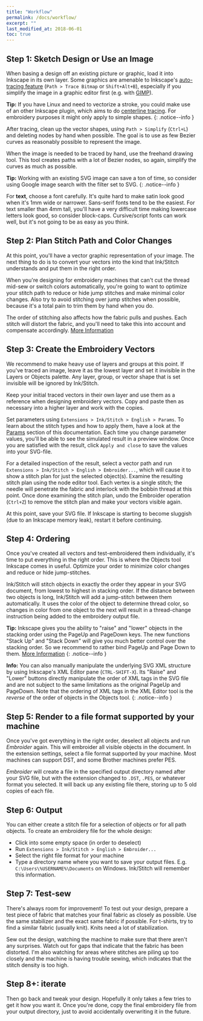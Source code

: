 ```yaml
---
title: "Workflow"
permalink: /docs/workflow/
excerpt: ""
last_modified_at: 2018-06-01
toc: true
---
```

## Step 1: Sketch Design or Use an Image

When basing a design off an existing picture or graphic, load it into Inkscape in its own layer. Some graphics are amenable to Inkscape's [auto-tracing feature](https://inkscape.org/en/doc/tutorials/tracing/tutorial-tracing.html) (`Path > Trace Bitmap` or `Shift+Alt+B`), especially if you simplify the image in a graphic editor first (e.g. with [GIMP](https://www.gimp.org/)).

**Tip:** If you have Linux and need to vectorize a stroke, you could make use of an other Inkscape plugin, which aims to do [centerline tracing](https://github.com/fablabnbg/inkscape-centerline-trace). For embroidery purposes it might only apply to simple shapes.
{: .notice--info }

After tracing, clean up the vector shapes, using `Path > Simplify` (`Ctrl+L`) and deleting nodes by hand when possible. The goal is to use as few Bezier curves as reasonably possible to represent the image.

When the image is needed to be traced by hand, use the freehand drawing tool. This tool creates paths with a lot of Bezier nodes, so again, simplify the curves as much as possible.

**Tip:** Working with an existing SVG image can save a ton of time, so consider using Google image search with the filter set to SVG.
{: .notice--info }

For **text**, choose a font carefully. It's quite hard to make satin look good when it's 1mm wide or narrower. Sans-serif fonts tend to be the easiest. For text smaller than 4mm tall, you'll have a very difficult time making lowercase letters look good, so consider block-caps. Cursive/script fonts can work well, but it's not going to be as easy as you think.


## Step 2: Plan Stitch Path and Color Changes

At this point, you'll have a vector graphic representation of your image. The next thing to do is to convert your vectors into the kind that Ink/Stitch understands and put them in the right order.

When you're designing for embroidery machines that can't cut the thread mid-sew or switch colors automatically, you're going to want to optimize your stitch path to reduce or hide jump stitches and make minimal color changes. Also try to avoid stitching over jump stitches when possible, because it's a total pain to trim them by hand when you do.

The order of stitching also affects how the fabric pulls and pushes. Each stitch will distort the fabric, and you'll need to take this into account and compensate accordingly. [More Information](/tutorials/push-pull-compensation/)

## Step 3: Create the Embroidery Vectors

We recommend to make heavy use of layers and groups at this point. If you've traced an image, leave it as the lowest layer and set it invisible in the Layers or Objects palette. Any layer, group, or vector shape that is set invisible will be ignored by Ink/Stitch.

Keep your initial traced vectors in their own layer and use them as a reference when designing embroidery vectors. Copy and paste then as necessary into a higher layer and work with the copies.

Set parameters using `Extensions > Ink/Stitch > English > Params`. To learn about the stitch types and how to apply them, have a look at the [Params](/docs/params/) section of this documentation. Each time you change parameter values, you'll be able to see the simulated result in a preview window. Once you are satisfied with the result, click `Apply and close` to save the values into your SVG-file.

For a detailed inspection of the result, select a vector path and run `Extensions > Ink/Stitch > English > Embroider...`, which will cause it to show a stitch plan for just the selected object(s). Examine the resulting stitch plan using the node editor tool. Each vertex is a single stitch; the needle will penetrate the fabric and interlock with the bobbin thread at this point. Once done examining the stitch plan, undo the Embroider operation (`Ctrl+Z`) to remove the stitch plan and make your vectors visible again.

At this point, save your SVG file. If Inkscape is starting to become sluggish (due to an Inkscape memory leak), restart it before continuing.

## Step 4: Ordering

Once you've created all vectors and test-embroidered them individually, it's time to put everything in the right order. This is where the Objects tool Inkscape comes in useful. Optimize your order to minimize color changes and reduce or hide jump-stitches.

Ink/Stitch will stitch objects in exactly the order they appear in your SVG document, from lowest to highest in stacking order. If the distance between two objects is long, Ink/Stitch will add a jump-stitch between them automatically. It uses the color of the object to determine thread color, so changes in color from one object to the next will result in a thread-change instruction being added to the embroidery output file.

**Tip:** Inkscape gives you the ability to "raise" and "lower" objects in the stacking order using the PageUp and PageDown keys. The new functions "Stack Up" and "Stack Down" will give you much better control over the stacking order. So we recommend to rather bind PageUp and Page Down to them. [More Information](/docs/customize/#shortcut-keys)
{: .notice--info }

**Info:** You can also manually manipulate the underlying SVG XML structure by using Inkscape's XML Editor pane (`CTRL-SHIFT-X`). Its "Raise" and "Lower" buttons directly manipulate the order of XML tags in the SVG file and are not subject to the same limitations as the original PageUp and PageDown. Note that the ordering of XML tags in the XML Editor tool is the _reverse_ of the order of objects in the Objects tool.
{: .notice--info }

## Step 5: Render to a file format supported by your machine

Once you've got everything in the right order, deselect all objects and run *Embroider* again. This will embroider all visible objects in the document. In the extension settings, select a file format supported by your machine. Most machines can support DST, and some Brother machines prefer PES.

*Embroider* will create a file in the specified output directory named after your SVG file, but with the extension changed to `.DST`, `.PES`, or whatever format you selected. It will back up any existing file there, storing up to 5 old copies of each file.

## Step 6: Output

You can either create a stitch file for a selection of objects or for all path objects. To create an embroidery file for the whole design:

* Click into some empty space (in order to deselect)
* Run `Extensions > Ink/Stitch > English > Embroider...`
* Select the right file format for your machine
* Type a directory name where you want to save your output files. E.g. `C:\Users\%USERNAME%\Documents` on Windows. Ink/Stitch will remember this information.

## Step 7: Test-sew

There's always room for improvement! To test out your design, prepare a test piece of fabric that matches your final fabric as closely as possible. Use the same stabilizer and the exact same fabric if possible. For t-shirts, try to find a similar fabric (usually knit). Knits need a lot of stabilization.

Sew out the design, watching the machine to make sure that there aren't any surprises. Watch out for gaps that indicate that the fabric has been distorted. I'm also watching for areas where stitches are piling up too closely and the machine is having trouble sewing, which indicates that the stitch density is too high.

## Step 8+: iterate

Then go back and tweak your design. Hopefully it only takes a few tries to get it how you want it. Once you're done, copy the final embroidery file from your output directory, just to avoid accidentally overwriting it in the future.

